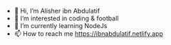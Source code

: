 - 👋 Hi, I’m Alisher ibn Abdulatif
- 👀 I’m interested in coding & football
- 🌱 I’m currently learning NodeJs
- 📫 How to reach me https://ibnabdulatif.netlify.app

<!---
ibnAbdulatif/ibnAbdulatif is a ✨ special ✨ repository because its `README.md` (this file) appears on your GitHub profile.
You can click the Preview link to take a look at your changes.
--->
